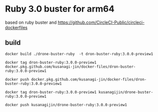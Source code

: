 # Ruby 3.0 buster for arm64

based on ruby buster and  https://github.com/CircleCI-Public/circleci-dockerfiles



## build

```
docker build ./drone-buster-ruby  -t dron-buster-ruby:3.0.0-preview1

docker tag dron-buster-ruby:3.0.0-preview1 docker.pkg.github.com/kusanagi-jin/docker-files/dron-buster-ruby:3.0.0-preview1

docker push docker.pkg.github.com/kusanagi-jin/docker-files/dron-buster-ruby:3.0.0-preview1

docker tag dron-buster-ruby:3.0.0-preview1 kusanagijin/drone-buster-ruby:3.0.0-preview1

docker push kusanagijin/drone-buster-ruby:3.0.0-preview1
```


